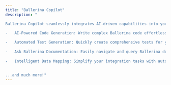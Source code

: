 ```yaml
---
title: "Ballerina Copilot"
description: "

Ballerina Copilot seamlessly integrates AI-driven capabilities into your integration developement workflow, transforming natural language into high-quality Ballerina code. Boost your productivity with powerful features designed specifically for Ballerina developers, including:

-   AI-Powered Code Generation: Write complex Ballerina code effortlessly using simple, natural language prompts.
    
-   Automated Test Generation: Quickly create comprehensive tests for your services, ensuring reliability and robustness.
    
-   Ask Ballerina Documentation: Easily navigate and query Ballerina documentation directly using natural language, saving valuable time and streamlining your coding experience.
    
-   Intelligent Data Mapping: Simplify your integration tasks with automated data mapping, intelligently bridging data structures and types.
    

...and much more!"
---
```

